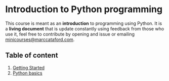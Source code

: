 # Introduction to Python programming

This course is meant as an __introduction__ to programming using Python. It is a __living document__ that is update constantly using feedback from those who use it, feel free to contribute by opening and issue or emailing [minicourses@marccataford.com](mailto:minicourses@marccataford.com).

## Table of content

1. [Getting Started](https://github.com/mcataford/Learning/blob/master/IntroToPython/1.%20Getting%20Started/)
2. [Python basics](https://github.com/mcataford/Learning/blob/master/IntroToPython/2.%20Python%20basics/)